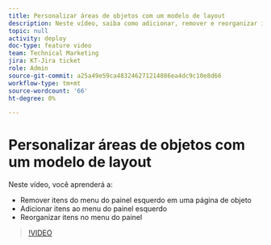 ```yaml
---
title: Personalizar áreas de objetos com um modelo de layout
description: Neste vídeo, saiba como adicionar, remover e reorganizar itens no menu do painel esquerdo usando um modelo de layout.
topic: null
activity: deploy
doc-type: feature video
team: Technical Marketing
jira: KT-Jira ticket
role: Admin
source-git-commit: a25a49e59ca483246271214886ea4dc9c10e8d66
workflow-type: tm+mt
source-wordcount: '66'
ht-degree: 0%

---
```


# Personalizar áreas de objetos com um modelo de layout

Neste vídeo, você aprenderá a:

* Remover itens do menu do painel esquerdo em uma página de objeto
* Adicionar itens ao menu do painel esquerdo
* Reorganizar itens no menu do painel

>[!VIDEO](https://video.tv.adobe.com/v/335075/?quality=12&learn=on)
